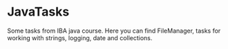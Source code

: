 # JavaTasks
Some tasks from IBA java course.
Here you can find FileManager, tasks for working with strings, logging, date and collections.

